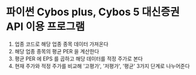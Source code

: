 # 파이썬 Cybos plus, Cybos 5 대신증권 API 이용 프로그램

1. 업종 코드로 해당 업종 종목 데이터 가져온다
2. 해당 업종 종목의 평균 PER 을 계산한다
3. 평균 PER 에 EPS 를 곱하고 해당 데이터를 적정 주가로 본다
4. 현재 주가와 적정 주가를 비교해 '고평가', '저평가', '평균' 3가지 단계로 나누어준다
